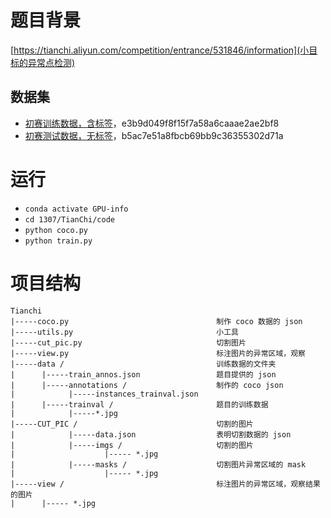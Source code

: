 # 题目背景

[https://tianchi.aliyun.com/competition/entrance/531846/information](小目标的异常点检测)

## 数据集

- [初赛训练数据，含标签](https://tianchi-competition.oss-cn-hangzhou.aliyuncs.com/531846/tile_round1_train_20201231.zip)，e3b9d049f8f15f7a58a6caaae2ae2bf8
- [初赛测试数据，无标签](https://tianchi-competition.oss-cn-hangzhou.aliyuncs.com/531846/tile_round1_testA_20201231.zip)，b5ac7e51a8fbcb69bb9c36355302d71a

# 运行

- `conda activate GPU-info`
- `cd 1307/TianChi/code`
- `python coco.py`
- `python train.py`

# 项目结构

```
Tianchi
|-----coco.py                                 制作 coco 数据的 json
|-----utils.py                                小工具
|-----cut_pic.py                              切割图片
|-----view.py                                 标注图片的异常区域，观察
|-----data /                                  训练数据的文件夹
|      |-----train_annos.json                 题目提供的 json
|      |-----annotations /                    制作的 coco json
|            |-----instances_trainval.json   
|      |-----trainval /                       题目的训练数据
|            |-----*.jpg
|-----CUT_PIC /                               切割的图片
|            |-----data.json                  表明切割数据的 json
|            |-----imgs /                     切割的图片
|                    |----- *.jpg
|            |-----masks /                    切割图片异常区域的 mask
|                    |----- *.jpg
|-----view /                                  标注图片的异常区域，观察结果的图片
|      |----- *.jpg
```